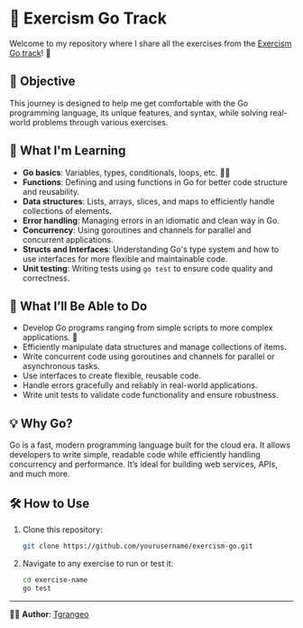 # 🚀 Exercism Go Track

Welcome to my repository where I share all the exercises from the [Exercism Go track](https://exercism.org/tracks/go)! 🎉

## 🎯 Objective

This journey is designed to help me get comfortable with the Go programming language, its unique features, and syntax, while solving real-world problems through various exercises.

## 📖 What I'm Learning

- **Go basics**: Variables, types, conditionals, loops, etc. 👩‍💻
- **Functions**: Defining and using functions in Go for better code structure and reusability.
- **Data structures**: Lists, arrays, slices, and maps to efficiently handle collections of elements.
- **Error handling**: Managing errors in an idiomatic and clean way in Go.
- **Concurrency**: Using goroutines and channels for parallel and concurrent applications.
- **Structs and Interfaces**: Understanding Go's type system and how to use interfaces for more flexible and maintainable code.
- **Unit testing**: Writing tests using `go test` to ensure code quality and correctness.

## 🔮 What I’ll Be Able to Do

- Develop Go programs ranging from simple scripts to more complex applications. 🚀
- Efficiently manipulate data structures and manage collections of items.
- Write concurrent code using goroutines and channels for parallel or asynchronous tasks.
- Use interfaces to create flexible, reusable code.
- Handle errors gracefully and reliably in real-world applications.
- Write unit tests to validate code functionality and ensure robustness.

## 💡 Why Go?

Go is a fast, modern programming language built for the cloud era. It allows developers to write simple, readable code while efficiently handling concurrency and performance. It’s ideal for building web services, APIs, and much more.

## 🛠️ How to Use

1. Clone this repository:
    ```bash
    git clone https://github.com/yourusername/exercism-go.git
    ```
2. Navigate to any exercise to run or test it:
    ```bash
    cd exercise-name
    go test
    ```

---

👨‍💻 **Author**: [Tgrangeo](https://github.com/tgrangeo)
